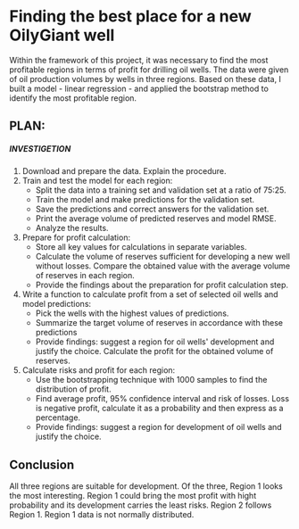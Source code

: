 # Finding the best place for a new OilyGiant well

Within the framework of this project, it was necessary to find the most profitable regions in terms of profit for drilling oil wells. The data were given of oil production volumes by wells in three regions. Based on these data, I built a model - linear regression - and applied the bootstrap method to identify the most profitable region.

## PLAN:

##### INVESTIGETION
1. Download and prepare the data. Explain the procedure.
2. Train and test the model for each region:
    * Split the data into a training set and validation set at a ratio of 75:25.
    * Train the model and make predictions for the validation set.
    * Save the predictions and correct answers for the validation set.
    * Print the average volume of predicted reserves and model RMSE.
    * Analyze the results.
3. Prepare for profit calculation:
    * Store all key values for calculations in separate variables.
    * Calculate the volume of reserves sufficient for developing a new well without losses. Compare the obtained value with the average volume of reserves in each region.
    * Provide the findings about the preparation for profit calculation step.
4. Write a function to calculate profit from a set of selected oil wells and model predictions:
    * Pick the wells with the highest values of predictions.
    * Summarize the target volume of reserves in accordance with these predictions
    * Provide findings: suggest a region for oil wells' development and justify the choice. Calculate the profit for the obtained volume of reserves.
5. Calculate risks and profit for each region:
    * Use the bootstrapping technique with 1000 samples to find the distribution of profit.
    * Find average profit, 95% confidence interval and risk of losses. Loss is negative profit, calculate it as a probability and then express as a percentage.
    * Provide findings: suggest a region for development of oil wells and justify the choice.

## Conclusion
All three regions are suitable for development. Of the three, Region 1 looks the most interesting. Region 1 could bring the most profit with hight probability and its development carries the least risks. Region 2 follows Region 1. Region 1 data is not normally distributed.

